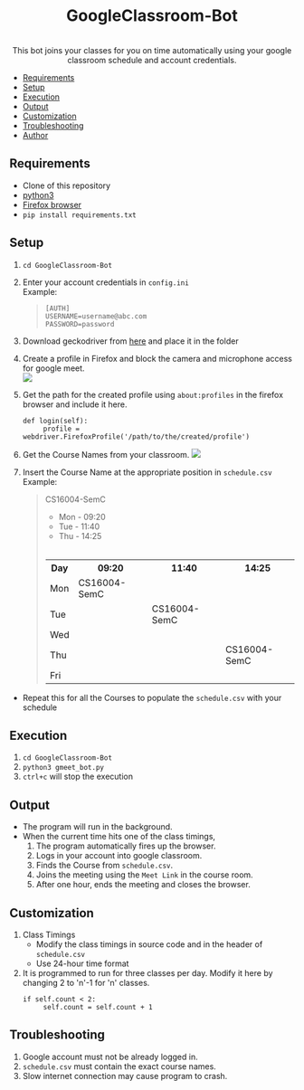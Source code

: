
<h1 align="center"> GoogleClassroom-Bot</h1>
<p align="center"><br>
This bot joins your classes for you on time automatically using your google classroom schedule and account credentials.<br></p>

  - [Requirements](#requirements)
  - [Setup](#setup)
  - [Execution](#execution)
  - [Output](#output)
  - [Customization](#customization)
  - [Troubleshooting](#troubleshooting)
  - [Author](#author)

## Requirements

- Clone of this repository 
- [python3](https://www.python.org/downloads/)
- [Firefox browser](https://www.mozilla.org/en-US/firefox/all/#product-desktop-release)
- `pip install requirements.txt`

## Setup

1. `cd GoogleClassroom-Bot`
2. Enter your account credentials in `config.ini`</br>
   Example:
   >```
    >[AUTH]
    >USERNAME=username@abc.com
    >PASSWORD=password
   >```
3. Download geckodriver from [here](https://github.com/mozilla/geckodriver/releases) and place it in the folder
4.  Create a profile in Firefox and block the camera and microphone access for google meet.  
   ![](https://i.postimg.cc/vm1NwN6Z/Firefox-permissions.png)
    
5. Get the path for the created profile using `about:profiles` in the firefox browser
   and include it here.
   ```
   def login(self):    
        profile = webdriver.FirefoxProfile('/path/to/the/created/profile')
   ```
6. Get the Course Names from your classroom.
   ![](https://i.postimg.cc/RZpD8BhY/Course-Name.png)

7. Insert the Course Name at the appropriate position in `schedule.csv`</br>
   Example:
   > CS16004-SemC 
   > - Mon - 09:20
   > - Tue - 11:40
   > - Thu - 14:25
   ></br>
   ><table>
   <th>Day</th>
    <th>09:20</th>
    <th>11:40</th>
    <th>14:25</th>
    <tr>
    <td>Mon</td>
    <td>CS16004-SemC</td>
    <td></td>
    <td></td>
    </tr>
    <tr>
    <td>Tue</td>
    <td></td>
    <td>CS16004-SemC</td>
    <td></td>
    </tr>
    <tr>
    <td>Wed</td>
    <td></td>
    <td></td>
    <td></td>
    </tr>
    <tr>
    <td>Thu</td>
    <td></td>
    <td></td>
    <td>CS16004-SemC</td>
    </tr>
    <tr>
    <td>Fri</td>
    <td></td>
    <td></td>
    <td></td>
    </tr>
   </table>
    
- Repeat this for all the Courses to populate the `schedule.csv` with your schedule

## Execution
1. `cd GoogleClassroom-Bot`
2. `python3 gmeet_bot.py`
3. `ctrl+c`  will stop the execution


## Output

- The program will run in the background.
- When the current time hits one of the class timings, 
  1. The program automatically fires up the browser.
  2. Logs in your account into google classroom.
  3. Finds the Course from `schedule.csv`.
  4. Joins the meeting using the `Meet Link` in the course room.
  5. After one hour, ends the meeting and closes the browser.

## Customization

1. Class Timings
   - Modify the class timings in source code and in the header of `schedule.csv`
   - Use 24-hour time format
2. It is programmed to run for three classes per day. Modify it here by changing 2 to 'n'-1 for 'n' classes.
   ```
   if self.count < 2:
        self.count = self.count + 1
   ```

## Troubleshooting
1. Google account must not be already logged in.
2. `schedule.csv` must contain the exact course names.
3. Slow internet connection may cause program to crash.  

